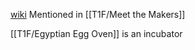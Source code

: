 [wiki](https://en.wikipedia.org/wiki/Incubator_(neonatal) "Incubator (neonatal)")
Mentioned in [[T1F/Meet the Makers]]

[[T1F/Egyptian Egg Oven]] is an incubator

